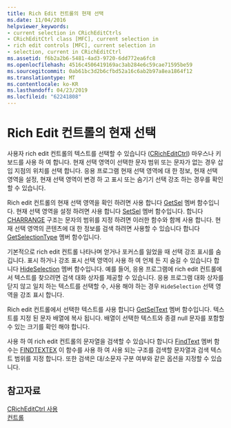 ```yaml
---
title: Rich Edit 컨트롤의 현재 선택
ms.date: 11/04/2016
helpviewer_keywords:
- current selection in CRichEditCtrls
- CRichEditCtrl class [MFC], current selection in
- rich edit controls [MFC], current selection in
- selection, current in CRichEditCtrl
ms.assetid: f6b2a2b6-5481-4ad3-9720-6dd772ea6fc8
ms.openlocfilehash: 4516c4506419169ac3ab284e6c59cae71595be59
ms.sourcegitcommit: 0ab61bc3d2b6cfbd52a16c6ab2b97a8ea1864f12
ms.translationtype: MT
ms.contentlocale: ko-KR
ms.lasthandoff: 04/23/2019
ms.locfileid: "62241808"
---
```

# <a name="current-selection-in-a-rich-edit-control"></a>Rich Edit 컨트롤의 현재 선택

사용자 rich edit 컨트롤의 텍스트를 선택할 수 있습니다 ([CRichEditCtrl](../mfc/reference/cricheditctrl-class.md)) 마우스나 키보드를 사용 하 여 합니다. 현재 선택 영역이 선택한 문자 범위 또는 문자가 없는 경우 삽입 지점의 위치를 선택 합니다. 응용 프로그램 현재 선택 영역에 대 한 정보, 현재 선택 영역을 설정, 현재 선택 영역이 변경 하 고 표시 또는 숨기기 선택 강조 하는 경우를 확인할 수 있습니다.

Rich edit 컨트롤의 현재 선택 영역을 확인 하려면 사용 합니다 [GetSel](../mfc/reference/cricheditctrl-class.md#getsel) 멤버 함수입니다. 현재 선택 영역을 설정 하려면 사용 합니다 [SetSel](../mfc/reference/cricheditctrl-class.md#setsel) 멤버 함수입니다. 합니다 [CHARRANGE](/windows/desktop/api/richedit/ns-richedit-_charrange) 구조는 문자의 범위를 지정 하려면 이러한 함수와 함께 사용 합니다. 현재 선택 영역의 콘텐츠에 대 한 정보를 검색 하려면 사용할 수 있습니다 합니다 [GetSelectionType](../mfc/reference/cricheditctrl-class.md#getselectiontype) 멤버 함수입니다.

기본적으로 rich edit 컨트롤 나타나며 얻거나 포커스를 잃었을 때 선택 강조 표시를 숨깁니다. 표시 하거나 강조 표시 선택 영역이 사용 하 여 언제 든 지 숨길 수 있습니다 합니다 [HideSelection](../mfc/reference/cricheditctrl-class.md#hideselection) 멤버 함수입니다. 예를 들어, 응용 프로그램에 rich edit 컨트롤에서 텍스트를 찾으려면 검색 대화 상자를 제공할 수 있습니다. 응용 프로그램 대화 상자를 닫지 않고 일치 하는 텍스트를 선택할 수, 사용 해야 하는 경우 `HideSelection` 선택 영역을 강조 표시 합니다.

Rich edit 컨트롤에서 선택한 텍스트를 사용 합니다 [GetSelText](../mfc/reference/cricheditctrl-class.md#getseltext) 멤버 함수입니다. 텍스트를 지정 된 문자 배열에 복사 됩니다. 배열이 선택한 텍스트와 종결 null 문자를 포함할 수 있는 크기를 확인 해야 합니다.

사용 하 여 rich edit 컨트롤의 문자열을 검색할 수 있습니다 합니다 [FindText](../mfc/reference/cricheditctrl-class.md#findtext) 멤버 함수는 [FINDTEXTEX](/windows/desktop/api/richedit/ns-richedit-_findtextexa) 이 함수를 사용 하 여 사용 되는 구조를 검색할 문자열과 검색 텍스트 범위를 지정 합니다. 또한 검색은 대/소문자 구분 여부와 같은 옵션을 지정할 수 있습니다.

## <a name="see-also"></a>참고자료

[CRichEditCtrl 사용](../mfc/using-cricheditctrl.md)<br/>
[컨트롤](../mfc/controls-mfc.md)
